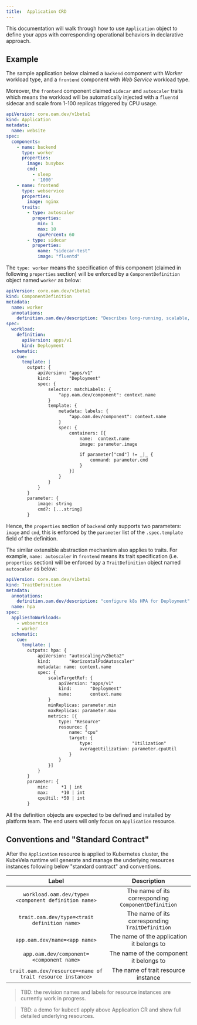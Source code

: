 ```yaml
---
title:  Application CRD
---
```


This documentation will walk through how to use `Application` object to define your apps with corresponding operational behaviors in declarative approach.

## Example

The sample application below claimed a `backend` component with *Worker* workload type, and a `frontend` component with *Web Service* workload type.

Moreover, the `frontend` component claimed `sidecar` and `autoscaler` traits which means the workload will be automatically injected with a `fluentd` sidecar and scale from 1-100 replicas triggered by CPU usage.

```yaml
apiVersion: core.oam.dev/v1beta1
kind: Application
metadata:
  name: website
spec:
  components:
    - name: backend
      type: worker
      properties:
        image: busybox
        cmd:
          - sleep
          - '1000'
    - name: frontend
      type: webservice
      properties:
        image: nginx
      traits:
        - type: autoscaler
          properties:
            min: 1
            max: 10
            cpuPercent: 60
        - type: sidecar
          properties:
            name: "sidecar-test"
            image: "fluentd"
```

The `type: worker` means the specification of this component (claimed in following `properties` section) will be enforced by a `ComponentDefinition` object named `worker` as below:

```yaml
apiVersion: core.oam.dev/v1beta1
kind: ComponentDefinition
metadata:
  name: worker
  annotations:
    definition.oam.dev/description: "Describes long-running, scalable, containerized services that running at backend. They do NOT have network endpoint to receive external network traffic."
spec:
  workload:
    definition:
      apiVersion: apps/v1
      kind: Deployment
  schematic:
    cue:
      template: |
        output: {
        	apiVersion: "apps/v1"
        	kind:       "Deployment"
        	spec: {
        		selector: matchLabels: {
        			"app.oam.dev/component": context.name
        		}
        		template: {
        			metadata: labels: {
        				"app.oam.dev/component": context.name
        			}
        			spec: {
        				containers: [{
        					name:  context.name
        					image: parameter.image

        					if parameter["cmd"] != _|_ {
        						command: parameter.cmd
        					}
        				}]
        			}
        		}
        	}
        }
        parameter: {
        	image: string
        	cmd?: [...string]
        }
```


Hence, the `properties` section of `backend` only supports two parameters: `image` and `cmd`, this is enforced by the `parameter` list of the `.spec.template` field of the definition.

The similar extensible abstraction mechanism also applies to traits. For example, `name: autoscaler` in `frontend` means its trait specification (i.e. `properties` section) will be enforced by a `TraitDefinition` object named `autoscaler` as below:

```yaml
apiVersion: core.oam.dev/v1beta1
kind: TraitDefinition
metadata:
  annotations:
    definition.oam.dev/description: "configure k8s HPA for Deployment"
  name: hpa
spec:
  appliesToWorkloads:
    - webservice
    - worker
  schematic:
    cue:
      template: |
        outputs: hpa: {
        	apiVersion: "autoscaling/v2beta2"
        	kind:       "HorizontalPodAutoscaler"
        	metadata: name: context.name
        	spec: {
        		scaleTargetRef: {
        			apiVersion: "apps/v1"
        			kind:       "Deployment"
        			name:       context.name
        		}
        		minReplicas: parameter.min
        		maxReplicas: parameter.max
        		metrics: [{
        			type: "Resource"
        			resource: {
        				name: "cpu"
        				target: {
        					type:               "Utilization"
        					averageUtilization: parameter.cpuUtil
        				}
        			}
        		}]
        	}
        }
        parameter: {
        	min:     *1 | int
        	max:     *10 | int
        	cpuUtil: *50 | int
        }
```

All the definition objects are expected to be defined and installed by platform team. The end users will only focus on `Application` resource.

## Conventions and "Standard Contract"

After the `Application` resource is applied to Kubernetes cluster, the KubeVela runtime will generate and manage the underlying resources instances following below "standard contract" and conventions.


| Label  | Description |
| :--: | :---------: | 
|`workload.oam.dev/type=<component definition name>` | The name of its corresponding `ComponentDefinition` |
|`trait.oam.dev/type=<trait definition name>` | The name of its corresponding `TraitDefinition` | 
|`app.oam.dev/name=<app name>` | The name of the application it belongs to |
|`app.oam.dev/component=<component name>` | The name of the component it belongs to |
|`trait.oam.dev/resource=<name of trait resource instance>` | The name of trait resource instance |

> TBD: the revision names and labels for resource instances are currently work in progress.

> TBD: a demo for kubectl apply above Application CR and show full detailed underlying resources.
